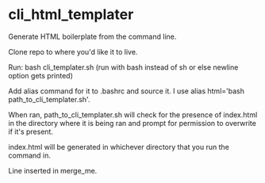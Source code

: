 cli_html_templater
==================

Generate HTML boilerplate from the command line.

Clone repo to where you'd like it to live.

Run: bash cli_templater.sh (run with bash instead of sh or else newline option gets printed)

Add alias command for it to .bashrc and source it.
I use alias html='bash path_to_cli_templater.sh'.

When ran, path_to_cli_templater.sh will check for the presence of index.html in the directory where it is being ran and prompt for permission to overwrite if it's present. 

index.html will be generated in whichever directory that you run the command in.

Line inserted in merge_me.
